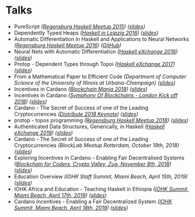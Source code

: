 # Talks

  - PureScript
    _([Regensburg Haskell Meetup 2015](https://www.meetup.com/de-DE/Regensburg-Haskell-Meetup/events/224279225))_
    _([slides](Regensburg_Haskell_Meetup_PureScript.pdf))_
  - Dependently Typed Heaps
    _([Haskell in Leipzig 2016](https://hal2016.haskell.org))_
    _([slides](Dependently_Typed_Heaps.pdf))_
  - Automatic Differentiation in Haskell and Applications to Neural Networks
    _([Regensburg Haskell Meetup 2016](https://www.meetup.com/de-DE/Regensburg-Haskell-Meetup/events/231568321))_
    _([GitHub](https://github.com/brunjlar/meetup-august-2016))_
  - Neural Nets with Automatic Differentiation 
    _([Haskell eXchange 2016](https://skillsmatter.com/conferences/7276-haskell-exchange-2016))_
    _([slides](Haskell_eXchange_2016.pdf))_
  - Protop - Dependent Types through Topoi
    _([Haskell eXchange 2017](https://skillsmatter.com/conferences/8522-haskell-exchange-2017))_
    _([slides](Haskell_eXchange_2017_Protop.pdf))_
  - From a Mathematical Paper to Efficient Code
    _(Department of Computer Science of the University of Illinois at Urbana-Champaign)_
    _([slides](ASE2017.pdf))_
  - Incentives in Cardano
    _([Blockchain Mania 2018](https://www.meetup.com/Bitcoins-And-Emerging-Tech-That-Changes-The-World/events/245531845))_
    _([slides](Incentives_Hamburg.pdf))_
  - Incentives in Cardano
    _([Symphony Of Blockchains - London Kick off 2018](https://www.meetup.com/Symphony-of-Blockchains-Visualisation-Meetup/events/250298357))_
    _([slides](Incentives_London.pdf))_
  - Cardano - The Secret of Success of one of the Leading Cryptocurrencies
    _([Distribute 2018 Keynote](http://www.distribute-conference.com))_
    _([slides](Distribute_2018.pdf))_
  - protop - topos programming
    _([Regensburg Haskell Meetup 2018](https://www.meetup.com/de-DE/Regensburg-Haskell-Meetup/events/254249690/))_
    _([slides](Regensburg_Haskell_Meetup_Protop.pdf))_
  - Authenticated Data Structures, Generically, in Haskell
    _([Haskell eXchange 2018](https://skillsmatter.com/app/conferences/10237-haskell-exchange-2018m))_
    _([slides](Haskell_eXchange_2018.pdf))_
  - Cardano - The Secret of Success of one of the Leading Cryptocurrencies
    _(BlockLab Meetup Rotterdam, October 19th, 2018)_
    _([slides](BlockLab_2018_Rotterdam.pdf))_
  - Exploring Incentives in Cardano - Enabling Fair Decentralised Systems
    _([Blockchain for Coders, Crypto Valley, Zug, November 8th, 2018](https://www.meetup.com/de-DE/Blockchain-for-Coders-Crypto-Valley/events/255976875/))_
    _([slides](Blockchain_for_Coders_2018_Zug.pdf))_
  - Education Overview
    _(IOHK Staff Summit, Miami Beach, April 15th, 2019)_
    _([slides](Education_Overview_Miami.pdf))_
  - IOHK Africa and Education - Teaching Haskell in Ethiopia
    _([IOHK Summit, Miami Beach, April 17th, 2019](https://iohksummit.io/agenda/))_
    _([slides](Haskell_Course_Ethiopia_Miami.pdf))_
  - Cardano Incentives - Enabling a Fair Decentralized System
    _([IOHK Summit, Miami Beach, April 18th, 2019](https://iohksummit.io/agenda/))_
    _([slides](Cardano_Incentives_Miami.pdf))_
